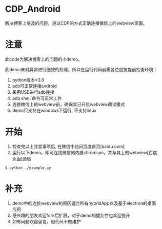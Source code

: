 # CDP_Android

解决博客上提及的问题，通过CDP的方式正确连接微信上的webview页面。

# 注意

此code为解决博客上的问题的小demo。

此demo未对异常进行细致的处理，所以在运行代码前需各位朋友提前检查环境：
1. python版本>3.0
2. adb可正常连接android
3. 采用USB进行adb连接
4. adb shell 命令可正常工作
5. 连接微信上的webview前，确保其已开启webview调试模式
6. demo只支持在windows下运行, 不支持linux


# 开始

1. 检查完以上注意事项后, 在微信中访问百度首页[baidu.com]
2. 运行以下demo，即可连接微信的内置chromium，并与其上的webview[百度页面]通信
```
$ python ./example.py
```

# 补充

1. demo中的连接webview的原因适合所有hybridApp以及基于electron的桌面应用
2. 感兴趣的朋友欢迎fork后扩展，对于demo的健壮性也欢迎提升
3. 如有问题欢迎留言，但代码不做维护





